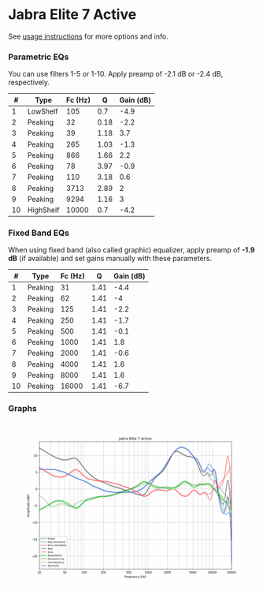 # Jabra Elite 7 Active
See [usage instructions](https://github.com/jaakkopasanen/AutoEq#usage) for more options and info.

### Parametric EQs
You can use filters 1-5 or 1-10. Apply preamp of -2.1 dB or -2.4 dB, respectively.

|   # | Type      |   Fc (Hz) |    Q |   Gain (dB) |
|-----|-----------|-----------|------|-------------|
|   1 | LowShelf  |       105 | 0.7  |        -4.9 |
|   2 | Peaking   |        32 | 0.18 |        -2.2 |
|   3 | Peaking   |        39 | 1.18 |         3.7 |
|   4 | Peaking   |       265 | 1.03 |        -1.3 |
|   5 | Peaking   |       866 | 1.66 |         2.2 |
|   6 | Peaking   |        78 | 3.97 |        -0.9 |
|   7 | Peaking   |       110 | 3.18 |         0.6 |
|   8 | Peaking   |      3713 | 2.89 |         2   |
|   9 | Peaking   |      9294 | 1.16 |         3   |
|  10 | HighShelf |     10000 | 0.7  |        -4.2 |

### Fixed Band EQs
When using fixed band (also called graphic) equalizer, apply preamp of **-1.9 dB** (if available) and set gains manually with these parameters.

|   # | Type    |   Fc (Hz) |    Q |   Gain (dB) |
|-----|---------|-----------|------|-------------|
|   1 | Peaking |        31 | 1.41 |        -4.4 |
|   2 | Peaking |        62 | 1.41 |        -4   |
|   3 | Peaking |       125 | 1.41 |        -2.2 |
|   4 | Peaking |       250 | 1.41 |        -1.7 |
|   5 | Peaking |       500 | 1.41 |        -0.1 |
|   6 | Peaking |      1000 | 1.41 |         1.8 |
|   7 | Peaking |      2000 | 1.41 |        -0.6 |
|   8 | Peaking |      4000 | 1.41 |         1.6 |
|   9 | Peaking |      8000 | 1.41 |         1.6 |
|  10 | Peaking |     16000 | 1.41 |        -6.7 |

### Graphs
![](./Jabra%20Elite%207%20Active.png)

